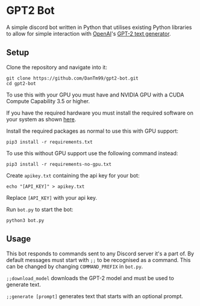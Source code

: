 # GPT2 Bot

A simple discord bot written in Python that utilises existing Python libraries to allow for simple interaction with [OpenAI](https://openai.com)'s [GPT-2 text generator](https://openai.com/blog/better-language-models/).

## Setup

Clone the repository and navigate into it:

```shell
git clone https://github.com/DanTm99/gpt2-bot.git
cd gpt2-bot
```

To use this with your GPU you must have and NVIDIA GPU with a CUDA Compute Capability 3.5 or higher.

If you have the required hardware you must install the required software on your system as shown [here](https://www.tensorflow.org/install/gpu#software_requirements).

Install the required packages as normal to use this with GPU support:

```shell
pip3 install -r requirements.txt
```

To use this without GPU support use the following command instead:

```shell
pip3 install -r requirements-no-gpu.txt
```

Create `apikey.txt` containing the api key for your bot:

```shell
echo "[API_KEY]" > apikey.txt
```
Replace `[API_KEY]` with your api key.

Run `bot.py` to start the bot:

```shell
python3 bot.py
```

## Usage

This bot responds to commands sent to any Discord server it's a part of. By default messages must start with `;;` to be recognised as a command. This can be changed by changing `COMMAND_PREFIX` in `bot.py`.

`;;download_model` downloads the GPT-2 model and must be used to generate text.

`;;generate [prompt]` generates text that starts with an optional prompt.